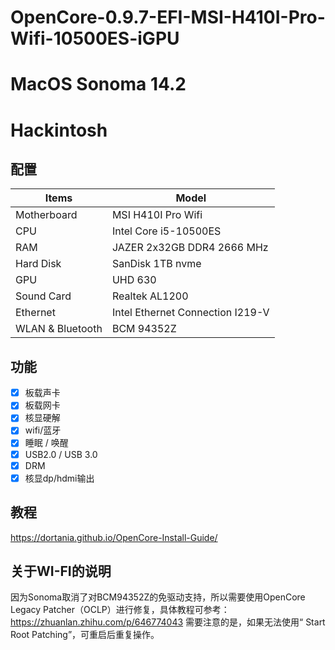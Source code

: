 # OpenCore-0.9.7-EFI-MSI-H410I-Pro-Wifi-10500ES-iGPU
# MacOS Sonoma 14.2
# Hackintosh

## 配置

| Items       | Model               |
| ----------- | ------------------- |
| Motherboard | MSI H410I Pro Wifi |
| CPU         | Intel Core i5-10500ES |
| RAM         | JAZER 2x32GB DDR4 2666 MHz |
| Hard Disk   | SanDisk 1TB nvme        |
| GPU         | UHD 630             |
| Sound Card  | Realtek AL1200      |
| Ethernet    | Intel Ethernet Connection I219-V |
| WLAN & Bluetooth        | BCM 94352Z |


## 功能
- [x] 板载声卡
- [x] 板载网卡
- [x] 核显硬解
- [x] wifi/蓝牙
- [x] 睡眠 / 唤醒
- [x] USB2.0 / USB 3.0
- [x] DRM
- [x] 核显dp/hdmi输出

## 教程
https://dortania.github.io/OpenCore-Install-Guide/

## 关于WI-FI的说明
因为Sonoma取消了对BCM94352Z的免驱动支持，所以需要使用OpenCore Legacy Patcher（OCLP）进行修复，具体教程可参考：
https://zhuanlan.zhihu.com/p/646774043
需要注意的是，如果无法使用“ Start Root Patching”，可重启后重复操作。
